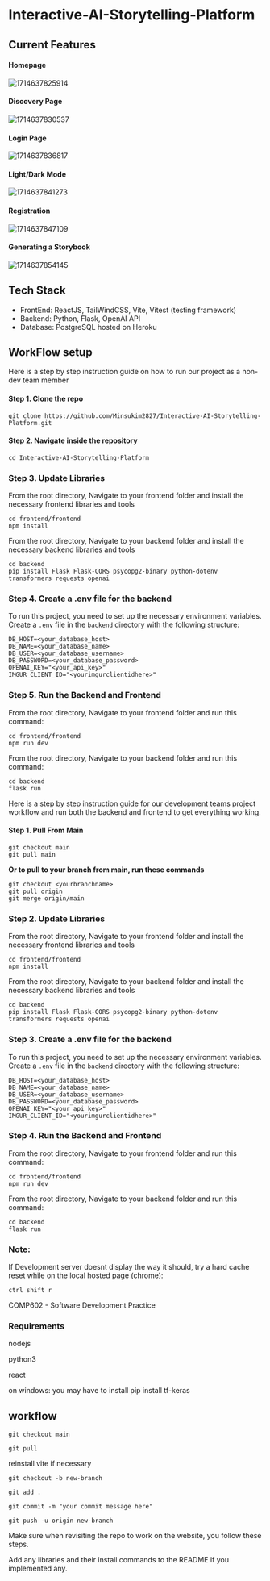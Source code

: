 # Interactive-AI-Storytelling-Platform

## Current Features

#### Homepage

![1714637825914](image/README/1714637825914.png)

#### Discovery Page

![1714637830537](image/README/1714637830537.png)

#### Login Page

![1714637836817](image/README/1714637836817.png)

#### Light/Dark Mode

![1714637841273](image/README/1714637841273.png)

#### Registration

![1714637847109](image/README/1714637847109.png)

#### Generating a Storybook

![1714637854145](image/README/1714637854145.png)

## Tech Stack

- FrontEnd: ReactJS, TailWindCSS, Vite, Vitest (testing framework)
- Backend: Python, Flask, OpenAI API
- Database: PostgreSQL hosted on Heroku

## WorkFlow setup

Here is a step by step instruction guide on how to run our project as a non-dev team member

#### Step 1. Clone the repo

```
git clone https://github.com/Minsukim2827/Interactive-AI-Storytelling-Platform.git
```

#### Step 2. Navigate inside the repository

```
cd Interactive-AI-Storytelling-Platform
```

### Step 3. Update Libraries

From the root directory, Navigate to your frontend folder and install the necessary frontend libraries and tools

```
cd frontend/frontend
npm install
```

From the root directory, Navigate to your backend folder and install the necessary backend libraries and tools

```
cd backend
pip install Flask Flask-CORS psycopg2-binary python-dotenv transformers requests openai
```

### Step 4. Create a .env file for the backend

To run this project, you need to set up the necessary environment variables. Create a `.env` file in the `backend` directory with the following structure:

```
DB_HOST=<your_database_host>
DB_NAME=<your_database_name>
DB_USER=<your_database_username>
DB_PASSWORD=<your_database_password>
OPENAI_KEY="<your_api_key>"
IMGUR_CLIENT_ID="<yourimgurclientidhere>"
```

### Step 5. Run the Backend and Frontend

From the root directory, Navigate to your frontend folder and run this command:

```
cd frontend/frontend
npm run dev
```

From the root directory, Navigate to your backend folder and run this command:

```
cd backend
flask run
```

Here is a step by step instruction guide for our development teams project workflow and run both the backend and frontend to get everything working.

#### Step 1. Pull From Main

```
git checkout main
git pull main
```

**Or to pull to your branch from main,  run these commands**

```
git checkout <yourbranchname>
git pull origin
git merge origin/main
```

### Step 2. Update Libraries

From the root directory, Navigate to your frontend folder and install the necessary frontend libraries and tools

```
cd frontend/frontend
npm install
```

From the root directory, Navigate to your backend folder and install the necessary backend libraries and tools

```
cd backend
pip install Flask Flask-CORS psycopg2-binary python-dotenv transformers requests openai
```

### Step 3. Create a .env file for the backend

To run this project, you need to set up the necessary environment variables. Create a `.env` file in the `backend` directory with the following structure:

```
DB_HOST=<your_database_host>
DB_NAME=<your_database_name>
DB_USER=<your_database_username>
DB_PASSWORD=<your_database_password>
OPENAI_KEY="<your_api_key>"
IMGUR_CLIENT_ID="<yourimgurclientidhere>"
```

### Step 4. Run the Backend and Frontend

From the root directory, Navigate to your frontend folder and run this command:

```
cd frontend/frontend
npm run dev
```

From the root directory, Navigate to your backend folder and run this command:

```
cd backend
flask run
```

### Note:

If Development server doesnt display the way it should, try a hard cache reset while on the local hosted page (chrome):

```
ctrl shift r
```

COMP602 - Software Development Practice

### Requirements

nodejs

python3

react

on windows: you may have to install
pip install tf-keras

## workflow

```
git checkout main
```

```
git pull
```

reinstall vite if necessary

```
git checkout -b new-branch
```

```
git add .
```

```
git commit -m "your commit message here"
```

```
git push -u origin new-branch
```

Make sure when revisiting the repo to work on the website, you follow these steps.

Add any libraries and their install commands to the README if you implemented any.
